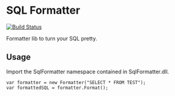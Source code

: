 # SQL Formatter

[![Build Status](https://travis-ci.org/ronymmoura-dotnet/sql-formatter.svg?branch=master)](https://travis-ci.org/ronymmoura-dotnet/sql-formatter)

Formatter lib to turn your SQL pretty.

## Usage

Import the SqlFormatter namespace contained in SqlFormatter.dll.

```
var formatter = new Formatter("SELECT * FROM TEST");
var formattedSQL = formatter.Format();
```
